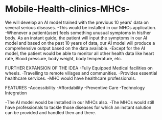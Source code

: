 # Mobile-Health-clinics-MHCs-
We will develop an AI model trained with the previous 10 years' data on several serious diseases.
-This would be installed in our MHCs application.
-Whenever a patient(user) feels something unusual symptoms in his/her body. As an instant guide, the patient will input the symptoms in our AI model and based on the past 10 years of data, our AI model will produce a comprehensive output based on the data available.
-Except for the AI model, the patient would be able to monitor all other health data like heart rate, Blood pressure, body weight, body temperature, etc.

FURTHER EXPANSION OF THE IDEA
-Fully Equipped Medical facilities on wheels.
-Travelling to remote villages and communities.
-Provides essential healthcare services.
-MHC would have healthcare professionals.

FEATURES
-Accessibility
-Affordability
-Preventive Care
-Technology Integration

-The AI model would be installed in our MHCs also.
-The MHCs would still have professionals to tackle those diseases for which an instant solution can be provided and handled then and there.
